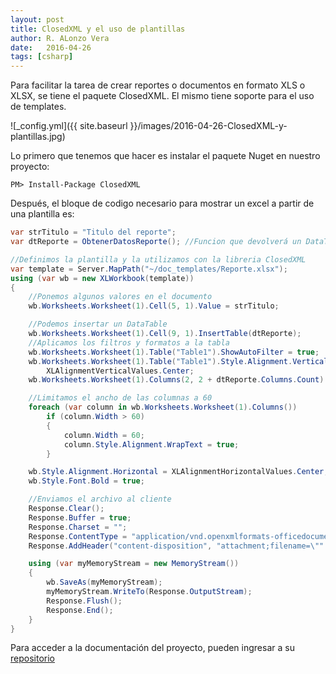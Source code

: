 ```yaml
---
layout: post
title: ClosedXML y el uso de plantillas
author: R. ALonzo Vera
date:   2016-04-26
tags: [csharp]
---
```


Para facilitar la tarea de crear reportes o documentos en formato XLS o XLSX, se tiene el paquete ClosedXML. El mismo tiene soporte para el uso de templates.

![_config.yml]({{ site.baseurl }}/images/2016-04-26-ClosedXML-y-plantillas.jpg)

Lo primero que tenemos que hacer es instalar el paquete Nuget en nuestro proyecto:

~~~
PM> Install-Package ClosedXML
~~~

Después, el bloque de codigo necesario para mostrar un excel a partir de una plantilla es:

~~~csharp
var strTitulo = "Titulo del reporte";
var dtReporte = ObtenerDatosReporte(); //Funcion que devolverá un DataTable

//Definimos la plantilla y la utilizamos con la libreria ClosedXML
var template = Server.MapPath("~/doc_templates/Reporte.xlsx");
using (var wb = new XLWorkbook(template))
{
    //Ponemos algunos valores en el documento
    wb.Worksheets.Worksheet(1).Cell(5, 1).Value = strTitulo;

    //Podemos insertar un DataTable
    wb.Worksheets.Worksheet(1).Cell(9, 1).InsertTable(dtReporte);
    //Aplicamos los filtros y formatos a la tabla 
    wb.Worksheets.Worksheet(1).Table("Table1").ShowAutoFilter = true;
    wb.Worksheets.Worksheet(1).Table("Table1").Style.Alignment.Vertical =
        XLAlignmentVerticalValues.Center;
    wb.Worksheets.Worksheet(1).Columns(2, 2 + dtReporte.Columns.Count).AdjustToContents();

    //Limitamos el ancho de las columnas a 60
    foreach (var column in wb.Worksheets.Worksheet(1).Columns())
        if (column.Width > 60)
        {
            column.Width = 60;
            column.Style.Alignment.WrapText = true;
        }

    wb.Style.Alignment.Horizontal = XLAlignmentHorizontalValues.Center;
    wb.Style.Font.Bold = true;

    //Enviamos el archivo al cliente
    Response.Clear();
    Response.Buffer = true;
    Response.Charset = "";
    Response.ContentType = "application/vnd.openxmlformats-officedocument.spreadsheetml.sheet";
    Response.AddHeader("content-disposition", "attachment;filename=\"" + strTitulo + ".xlsx\"");

    using (var myMemoryStream = new MemoryStream())
    {
        wb.SaveAs(myMemoryStream);
        myMemoryStream.WriteTo(Response.OutputStream);
        Response.Flush();
        Response.End();
    }
}
~~~ 

Para acceder a la documentación del proyecto, pueden ingresar a su [repositorio](https://github.com/closedxml/closedxml)